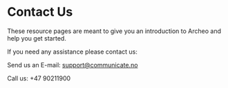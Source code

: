 # Contact Us

These resource pages are meant to give you an introduction to Archeo and help you get started.

If you need any assistance please contact us:

Send us an E-mail: support@communicate.no

Call us: +47 90211900